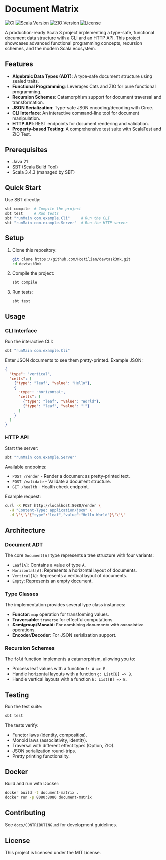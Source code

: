 # Document Matrix

[![CI](https://github.com/Hostilian/devtask3mk/actions/workflows/ci.yml/badge.svg)](https://github.com/Hostilian/devtask3mk/actions/workflows/ci.yml)
[![Scala Version](https://img.shields.io/badge/scala-3.4.3-red.svg)](https://scala-lang.org/)
[![ZIO Version](https://img.shields.io/badge/zio-2.1.11-blue.svg)](https://zio.dev/)
[![License](https://img.shields.io/badge/license-MIT-green.svg)](LICENSE)

A production-ready Scala 3 project implementing a type-safe, functional document data structure with a CLI and an HTTP API. This project showcases advanced functional programming concepts, recursion schemes, and the modern Scala ecosystem.

## Features

- **Algebraic Data Types (ADT)**: A type-safe document structure using sealed traits.
- **Functional Programming**: Leverages Cats and ZIO for pure functional programming.
- **Recursion Schemes**: Catamorphism support for document traversal and transformation.
- **JSON Serialization**: Type-safe JSON encoding/decoding with Circe.
- **CLI Interface**: An interactive command-line tool for document manipulation.
- **HTTP API**: REST endpoints for document rendering and validation.
- **Property-based Testing**: A comprehensive test suite with ScalaTest and ZIO Test.

## Prerequisites

- Java 21
- SBT (Scala Build Tool)
- Scala 3.4.3 (managed by SBT)

## Quick Start

Use SBT directly:
```bash
sbt compile  # Compile the project
sbt test     # Run tests
sbt "runMain com.example.Cli"     # Run the CLI
sbt "runMain com.example.Server"  # Run the HTTP server
```

## Setup

1. Clone this repository:
   ```bash
   git clone https://github.com/Hostilian/devtask3mk.git
   cd devtask3mk
   ```

2. Compile the project:
   ```bash
   sbt compile
   ```

3. Run tests:
   ```bash
   sbt test
   ```

## Usage

### CLI Interface

Run the interactive CLI:
```bash
sbt "runMain com.example.Cli"
```

Enter JSON documents to see them pretty-printed. Example JSON:
```json
{
  "type": "vertical",
  "cells": [
    {"type": "leaf", "value": "Hello"},
    {
      "type": "horizontal", 
      "cells": [
        {"type": "leaf", "value": "World"},
        {"type": "leaf", "value": "!"}
      ]
    }
  ]
}
```

### HTTP API

Start the server:
```bash
sbt "runMain com.example.Server"
```

Available endpoints:
- `POST /render` - Render a document as pretty-printed text.
- `POST /validate` - Validate a document structure.
- `GET /health` - Health check endpoint.

Example request:
```bash
curl -X POST http://localhost:8080/render \
  -H "Content-Type: application/json" \
  -d \'\'\'{"type":"leaf","value":"Hello World"}\'\'\'
```

## Architecture

### Document ADT

The core `Document[A]` type represents a tree structure with four variants:
- `Leaf[A]`: Contains a value of type A.
- `Horizontal[A]`: Represents a horizontal layout of documents.
- `Vertical[A]`: Represents a vertical layout of documents.
- `Empty`: Represents an empty document.

### Type Classes

The implementation provides several type class instances:
- **Functor**: `map` operation for transforming values.
- **Traversable**: `traverse` for effectful computations.
- **Semigroup/Monoid**: For combining documents with associative operations.
- **Encoder/Decoder**: For JSON serialization support.

### Recursion Schemes

The `fold` function implements a catamorphism, allowing you to:
- Process leaf values with a function `f: A => B`.
- Handle horizontal layouts with a function `g: List[B] => B`.
- Handle vertical layouts with a function `h: List[B] => B`.

## Testing

Run the test suite:
```bash
sbt test
```

The tests verify:
- Functor laws (identity, composition).
- Monoid laws (associativity, identity).
- Traversal with different effect types (Option, ZIO).
- JSON serialization round-trips.
- Pretty printing functionality.

## Docker

Build and run with Docker:
```bash
docker build -t document-matrix .
docker run -p 8080:8080 document-matrix
```

## Contributing

See `docs/CONTRIBUTING.md` for development guidelines.

## License

This project is licensed under the MIT License.
